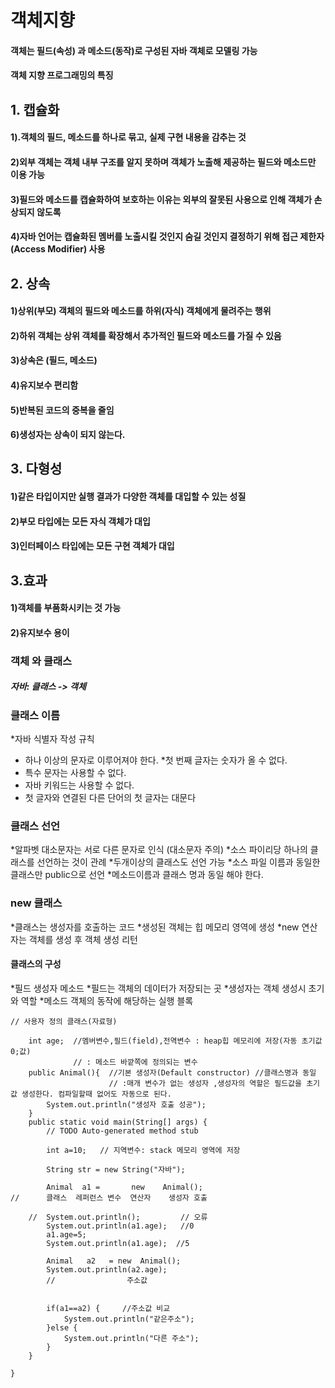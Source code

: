 # 객체지향
#### 객체는 필드(속성) 과 메소드(동작)로 구성된 자바 객체로 모델링 가능
#### 객체 지향 프로그래밍의 특징 
## 1. 캡슐화
 #### 1).객체의 필드, 메소드를 하나로 묶고, 실제 구현 내용을 감추는 것
 #### 2)외부 객체는 객체 내부 구조를 알지 못하며 객체가 노출해 제공하는 필드와 메소드만 이용 가능
 #### 3)필드와 메소드를 캡슐화하여 보호하는 이유는 외부의 잘못된 사용으로 인해 객체가 손상되지 않도록 
 #### 4)자바 언어는 캡슐화된 멤버를 노출시킬 것인지 숨길 것인지 결정하기 위해 접근 제한자(Access Modifier) 사용
## 2. 상속 
#### 1)상위(부모) 객체의 필드와 메소드를 하위(자식) 객체에게 물려주는 행위
#### 2)하위 객체는 상위 객체를 확장해서 추가적인 필드와 메소드를 가질 수 있음
#### 3)상속은 (필드, 메소드)
#### 4)유지보수 편리함
#### 5)반복된 코드의 중복을 줄임
#### 6)생성자는 상속이 되지 않는다. 
##  3. 다형성
#### 1)같은 타입이지만 실행 결과가 다양한 객체를 대입할 수 있는 성질
#### 2)부모 타입에는 모든 자식 객체가 대입
#### 3)인터페이스 타입에는 모든 구현 객체가 대입
## 3.효과
#### 1)객체를 부품화시키는 것 가능
#### 2)유지보수 용이

### 객체 와 클래스
##### 자바: 클래스 -> 객체 

### 클래스 이름
*자바 식별자 작성 규칙
* 하나 이상의 문자로 이루어져야 한다.
*첫 번째 글자는 숫자가 올 수 없다.
* 특수 문자는 사용할 수 없다. 
* 자바 키워드는 사용할 수 없다. 
* 첫 글자와 연결된 다른 단어의 첫 글자는 대문다
### 클래스 선언
*알파벳 대소문자는 서로 다른 문자로 인식 (대소문자 주의)
*소스 파이리당 하나의 클래스를 선언하는 것이 관례
*두개이상의 클래스도 선언 가능
*소스 파일 이름과 동일한 클래스만 public으로 선언
*메소드이름과 클래스 명과 동일 해야 한다. 

### new 클래스 
*클래스는 생성자를 호출하는 코드
*생성된 객체는 힙 메모리 영역에 생성 
*new 연산자는 객체를 생성 후 객체  생성 리턴

#### 클래스의 구성
*필드 생성자 메소드 
*필드는 객체의 데이터가 저장되는 곳
*생성자는 객체 생성시 초기와 역할
*메소드 객체의 동작에 해당하는 실행 블록

``````````````````````````
// 사용자 정의 클래스(자료형)

	int age;  //멤버변수,필드(field),전역변수 : heap힙 메모리에 저장(자동 초기값0;값)
	          // : 메소드 바깥쪽에 정의되는 변수
	public Animal(){  //기본 생성자(Default constructor) //클래스명과 동일
	                  // :매개 변수가 없는 생성자 ,생성자의 역할은 필드값을 초기값 생성한다. 컴파일할때 없어도 자동으로 된다.
		System.out.println("생성자 호출 성공");
	}
	public static void main(String[] args) {
		// TODO Auto-generated method stub
       
		int a=10;   // 지역변수: stack 메모리 영역에 저장
		
		String str = new String("자바");
		
		Animal  a1 =       new    Animal();
//      클래스  레퍼런스 변수  연산자    생성자 호출
		
	//	System.out.println();         // 오류
		System.out.println(a1.age);   //0
		a1.age=5;
		System.out.println(a1.age);  //5
		
	    Animal   a2   = new  Animal();
	    System.out.println(a2.age);
	    //                주소값
	    
	    
	    if(a1==a2) {     //주소값 비교
	    	System.out.println("같은주소");
	    }else {
	    	System.out.println("다른 주소");
	    }
	}

}

















